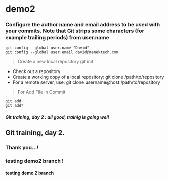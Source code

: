 # demo2

### Configure the author name and email address to be used with your commits. Note that Git strips some characters (for example trailing periods) from user.name

```
git config --global user.name "David"
git config --global user.email david@manektech.com
```

> Create a new local repository git init


+ Check out a repository
+ Create a working copy of a local repository: git clone /path/to/repository
+ For a remote server, use: git clone username@host:/path/to/repository



> For Add File in Commit
```
git add 
git add*
```
##### Git training, day 2 : all good, trainig is going well

## Git training, day 2.

### Thank you...!

### testing demo2 branch !

#### testing demo 2 branch